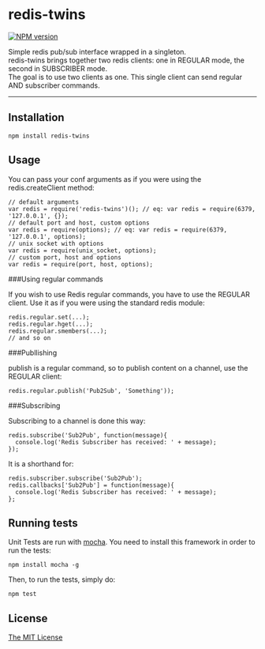 redis-twins
===========

[![NPM version](https://badge.fury.io/js/redis-twins.png)](http://badge.fury.io/js/redis-twins)

Simple redis pub/sub interface wrapped in a singleton.  
redis-twins brings together two redis clients: one in REGULAR mode, the second in SUBSCRIBER mode.  
The goal is to use two clients as one. This single client can send regular AND subscriber commands.

-------

Installation
------------

    npm install redis-twins

Usage
-----
    
You can pass your conf arguments as if you were using the redis.createClient method:

    // default arguments
    var redis = require('redis-twins')(); // eq: var redis = require(6379, '127.0.0.1', {});
    // default port and host, custom options
    var redis = require(options); // eq: var redis = require(6379, '127.0.0.1', options);
    // unix socket with options
    var redis = require(unix_socket, options);
    // custom port, host and options
    var redis = require(port, host, options);
    
###Using regular commands

If you wish to use Redis regular commands, you have to use the REGULAR client.
Use it as if you were using the standard redis module:

    redis.regular.set(...);
    redis.regular.hget(...);
    redis.regular.smembers(...);
    // and so on

###Publlishing

publish is a regular command, so to publish content on a channel, use the REGULAR client:

    redis.regular.publish('Pub2Sub', 'Something'));

###Subscribing

Subscribing to a channel is done this way:

    redis.subscribe('Sub2Pub', function(message){
      console.log('Redis Subscriber has received: ' + message);
    });
    
It is a shorthand for:

    redis.subscriber.subscribe('Sub2Pub');
    redis.callbacks['Sub2Pub'] = function(message){
      console.log('Redis Subscriber has received: ' + message);
    };

Running tests
-------------

Unit Tests are run with [mocha](http://visionmedia.github.io/mocha/).
You need to install this framework in order to run the tests:
    
    npm install mocha -g

Then, to run the tests, simply do:

    npm test

License
-------

[The MIT License](https://github.com/HugoMuller/redis-twins/blob/master/LICENSE)
